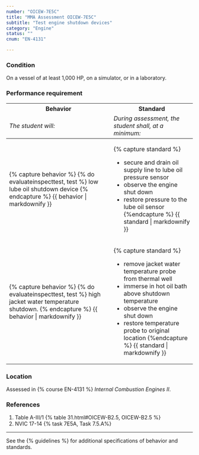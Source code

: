 ```yaml
---
number: "OICEW-7E5C"
title: "MMA Assessment OICEW-7E5C"
subtitle: "Test engine shutdown devices"
category: "Engine"
status: ""
cnum: "EN-4131"

---
```

### Condition

On a vessel of at least 1,000 HP, on a simulator, or in a laboratory.

### Performance requirement 

<table width='100%' class='Guidelines'>
 <thead>
 <tr>
     <th class='thirty'>Behavior</th>
     <th class='seventy'>Standard</th>
 </tr>
 <tr>
     <td><em>The student will:</em></td>
     <td><em>During assessment, the student shall, at a minimum:</em></td>
 </tr>
 </thead>
 <tbody>
 

<tr><td>

{% capture behavior %}
{% do evaluateinspecttest, test %} low lube oil shutdown device
{% endcapture %}
{{ behavior | markdownify }}

</td><td>

{% capture standard %}
* secure and drain oil supply line to lube oil pressure sensor
* observe the engine shut down
* restore pressure to the lube oil sensor
{%endcapture %}
{{ standard | markdownify }}

</td></tr>



<tr><td>

{% capture behavior %}
{% do evaluateinspecttest, test %} high jacket water temperature shutdown.
{% endcapture %}
{{ behavior | markdownify }}

</td><td>

{% capture standard %}
* remove jacket water temperature probe from thermal well
* immerse in hot oil bath above shutdown temperature
* observe the engine shut down
* restore temperature probe to original location
{%endcapture %}
{{ standard | markdownify }}

</td></tr>



 </tbody>
 </table>

### Location

Assessed in  {% course  EN-4131 %}  *Internal Combustion Engines II*.

### References

1.  Table A-III/1 {% table 31.html#OICEW-B2.5, OICEW-B2.5 %}
1.  NVIC 17-14 {% task 7E5A, Task 7.5.A%}

***



See the {% guidelines %} for additional specifications of behavior and standards.